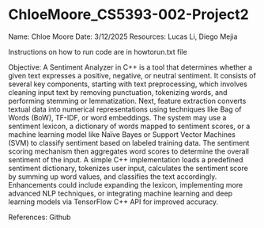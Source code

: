 # ChloeMoore_CS5393-002-Project2
Name: Chloe Moore
Date: 3/12/2025
Resources: Lucas Li, Diego Mejia

Instructions on how to run code are in howtorun.txt file

Objective: A Sentiment Analyzer in C++ is a tool that determines whether a given text expresses a positive, negative, or neutral sentiment. It consists of several key components, starting with text preprocessing, which involves cleaning input text by removing punctuation, tokenizing words, and performing stemming or lemmatization. Next, feature extraction converts textual data into numerical representations using techniques like Bag of Words (BoW), TF-IDF, or word embeddings. The system may use a sentiment lexicon, a dictionary of words mapped to sentiment scores, or a machine learning model like Naïve Bayes or Support Vector Machines (SVM) to classify sentiment based on labeled training data. The sentiment scoring mechanism then aggregates word scores to determine the overall sentiment of the input. A simple C++ implementation loads a predefined sentiment dictionary, tokenizes user input, calculates the sentiment score by summing up word values, and classifies the text accordingly. Enhancements could include expanding the lexicon, implementing more advanced NLP techniques, or integrating machine learning and deep learning models via TensorFlow C++ API for improved accuracy.

References: Github
